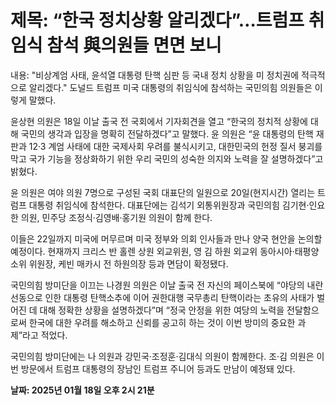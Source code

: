 # **제목: “한국 정치상황 알리겠다”…트럼프 취임식 참석 與의원들 면면 보니**

  내용: "비상계엄 사태, 윤석열 대통령 탄핵 심판 등 국내 정치 상황을 미 정치권에 적극적으로 알리겠다." 도널드 트럼프 미국 대통령의 취임식에 참석하는 국민의힘 의원들은 이렇게 말했다.

윤상현 의원은 18일 이날 출국 전 국회에서 기자회견을 열고 “한국의 정치적 상황에 대해 국민의 생각과 입장을 명확히 전달하겠다”고 말했다. 윤 의원은 “윤 대통령의 탄핵 재판과 12·3 계엄 사태에 대한 국제사회 우려를 불식시키고, 대한민국의 헌정 질서 붕괴를 막고 국가 기능을 정상화하기 위한 우리 국민의 성숙한 의지와 노력을 잘 설명하겠다”고 밝혔다.

윤 의원은 여야 의원 7명으로 구성된 국회 대표단의 일원으로 20일(현지시간) 열리는 트럼프 대통령 취임식에 참석한다. 대표단에는 김석기 외통위원장과 국민의힘 김기현·인요한 의원, 민주당 조정식·김영배·홍기원 의원이 함께 한다.

이들은 22일까지 미국에 머무르며 미국 정부와 의회 인사들과 만나 양국 현안을 논의할 예정이다. 현재까지 크리스 반 홀렌 상원 외교위원, 영 김 하원 외교위 동아시아·태평양소위 위원장, 케빈 매카시 전 하원의장 등과 면담이 확정됐다.

국민의힘 방미단을 이끄는 나경원 의원은 이날 출국 전 자신의 페이스북에 “야당의 내란 선동으로 인한 대통령 탄핵소추에 이어 권한대행 국무총리 탄핵이라는 초유의 사태가 벌어진 데 대해 정확한 상황을 설명하겠다”며 “정국 안정을 위한 여당의 노력을 전달함으로써 한국에 대한 우려를 해소하고 신뢰를 공고히 하는 것이 이번 방미의 중요한 과제”라고 적었다.

국민의힘 방미단에는 나 의원과 강민국·조정훈·김대식 의원이 함께한다. 조·김 의원은 이번 방문에서 트럼프 대통령의 장남인 트럼프 주니어 등과도 만남이 예정돼 있다.

  **날짜: 2025년 01월 18일 오후 2시 21분**